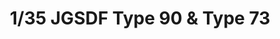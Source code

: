 ---
layout: product
title: "1/35 JGSDF Type 90 & Type 73"
price: "8000" 
desc: "Maketa"
img_path: "/assets/img/25186.webp"
brand: "N/A"
available: false
special_offer: false
new: false
soon: false
cat: "010000"
subcat: "010300"
subsubcat: "0N/A"
sifra: "25186"
popular: false
spec: false
---